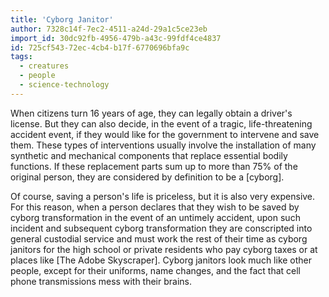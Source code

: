 ```yaml
---
title: 'Cyborg Janitor'
author: 7328c14f-7ec2-4511-a24d-29a1c5ce23eb
import_id: 30dc92fb-4956-479b-a43c-99fdf4ce4837
id: 725cf543-72ec-4cb4-b17f-6770696bfa9c
tags:
  - creatures
  - people
  - science-technology
---
```

When citizens turn 16 years of age, they can legally obtain a driver's license. But they can also decide, in the event of a tragic, life-threatening accident event, if they would like for the government to intervene and save them. These types of interventions usually involve the installation of many synthetic and mechanical components that replace  essential bodily functions. If these replacement parts sum up to more than 75% of the original person, they are considered by definition to be a [cyborg].

Of course, saving a person's life is priceless, but it is also very expensive. For this reason, when a person declares that they wish to be saved by cyborg transformation in the event of an untimely accident, upon such incident and subsequent cyborg transformation they are conscripted into general custodial service and must work the rest of their time as cyborg janitors for the high school or private residents who pay cyborg taxes or at places like [The Adobe Skyscraper]. Cyborg janitors look much like other people, except for their uniforms, name changes, and the fact that cell phone transmissions mess with their brains.

